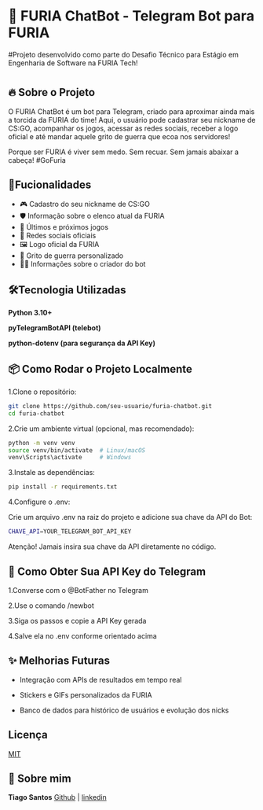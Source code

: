 
# 🐆 FURIA ChatBot - Telegram Bot para FURIA

#Projeto desenvolvido como parte do Desafio Técnico para Estágio em Engenharia de Software na FURIA Tech!
#

## 🔥 Sobre o Projeto
O FURIA ChatBot é um bot para Telegram, criado para aproximar ainda mais a torcida da FURIA do time!
Aqui, o usuário pode cadastrar seu nickname de CS:GO, acompanhar os jogos, acessar as redes sociais, receber a logo oficial e até mandar aquele grito de guerra que ecoa nos servidores!

Porque ser FURIA é viver sem medo. Sem recuar. Sem jamais abaixar a cabeça! #GoFuria


## 🚀Fucionalidades

- 🎮 Cadastro do seu nickname de CS:GO
- 🛡️ Informação sobre o elenco atual da FURIA
- 📅 Últimos e próximos jogos
- 📲 Redes sociais oficiais
- 🖼️ Logo oficial da FURIA
- 📢 Grito de guerra personalizado
- 👨‍💻 Informações sobre o criador do bot


## 🛠️Tecnologia Utilizadas

**Python 3.10+**

**pyTelegramBotAPI (telebot)**

**python-dotenv (para segurança da API Key)**

## 📦 Como Rodar o Projeto Localmente


1.Clone o repositório:
```bash
git clone https://github.com/seu-usuario/furia-chatbot.git
cd furia-chatbot
```
2.Crie um ambiente virtual (opcional, mas recomendado):
```bash
python -m venv venv
source venv/bin/activate  # Linux/macOS
venv\Scripts\activate     # Windows
```

3.Instale as dependências:

```bash
pip install -r requirements.txt
```
4.Configure o .env:

Crie um arquivo .env na raiz do projeto e adicione sua chave da API do Bot:
```bash
CHAVE_API=YOUR_TELEGRAM_BOT_API_KEY
```

Atenção! Jamais insira sua chave da API diretamente no código.

## 📜 Como Obter Sua API Key do Telegram

1.Converse com o @BotFather no Telegram

2.Use o comando /newbot

3.Siga os passos e copie a API Key gerada

4.Salve ela no .env conforme orientado acima

## ✨ Melhorias Futuras

- Integração com APIs de resultados em tempo real

- Stickers e GIFs personalizados da FURIA

- Banco de dados para histórico de usuários e evolução dos nicks
## Licença

[MIT](https://choosealicense.com/licenses/mit/)


## 🚀 Sobre mim

**Tiago Santos**
[Github](https://github.com/tiagosts99) | [linkedin](https://www.linkedin.com/in/tiagosts99/)


